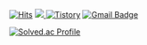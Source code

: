 
[![Hits](https://hits.seeyoufarm.com/api/count/incr/badge.svg?url=https%3A%2F%2Fgithub.com%2Fhyesoup&count_bg=%23B5B8B3&title_bg=%23555555&icon=github.svg&icon_color=%23E7E7E7&title=visitor&edge_flat=false)](https://hits.seeyoufarm.com) <a href="https://velog.io/@hyesoup"><img src="https://img.shields.io/badge/Velog-20C997?style=flat-square&logo=Velog&logoColor=white"/>
</a> <a href = "https://dailymemos.tistory.com/"> <img alt="Tistory" src ="https://img.shields.io/badge/Tistory-white.svg?&style=for-the-badge"/></a>
[![Gmail Badge](https://img.shields.io/badge/Gmail-d14836?style=flat-square&logo=Gmail&logoColor=white&link=mailto:7qksgptn@naver.com)](mailto:7qksgptn@naver.com)


[![Solved.ac Profile](http://mazassumnida.wtf/api/v2/generate_badge?boj=hyesu19)](https://solved.ac/hyesu19/)
